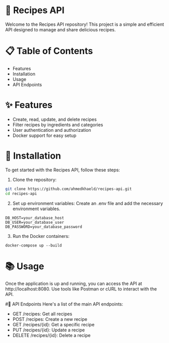 # 🍲 Recipes API

Welcome to the Recipes API repository! This project is a simple and efficient API designed to manage and share delicious recipes.

# 📋 Table of Contents
- Features
- Installation
- Usage
- API Endpoints
  
# ✨ Features
- Create, read, update, and delete recipes
- Filter recipes by ingredients and categories
- User authentication and authorization
- Docker support for easy setup

# 🚀 Installation
To get started with the Recipes API, follow these steps:
1. Clone the repository:

```bash
git clone https://github.com/ahmedkhaeld/recipes-api.git
cd recipes-api
```
2. Set up environment variables:
Create an .env file and add the necessary environment variables.

```
DB_HOST=your_database_host
DB_USER=your_database_user
DB_PASSWORD=your_database_password
```

3. Run the Docker containers:
```
docker-compose up --build
```


# 📚 Usage
Once the application is up and running, you can access the API at http://localhost:8080. Use tools like Postman or cURL to interact with the API.

#📌 API Endpoints
Here's a list of the main API endpoints:

- GET /recipes: Get all recipes
- POST /recipes: Create a new recipe
- GET /recipes/{id}: Get a specific recipe
- PUT /recipes/{id}: Update a recipe
- DELETE /recipes/{id}: Delete a recipe

